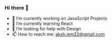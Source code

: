 ### Hi there 👋

<!--
**kmrakash/kmrakash** is a ✨ _special_ ✨ repository because its `README.md` (this file) appears on your GitHub profile.

Here are some ideas to get you started:
-->
- 🔭 I’m currently working on JavaScript Projects
- 🌱 I’m currently learning React
- 🤔 I’m looking for help with Design
- 📫 How to reach me: aksh.iem22@gmail.com

